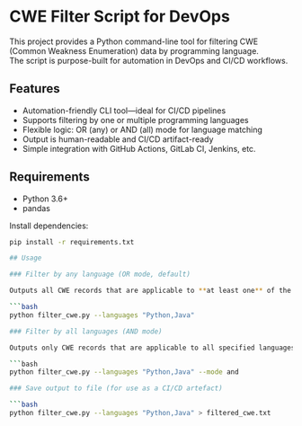 # CWE Filter Script for DevOps

This project provides a Python command-line tool for filtering CWE (Common Weakness Enumeration) data by programming language.  
The script is purpose-built for automation in DevOps and CI/CD workflows.

## Features

- Automation-friendly CLI tool—ideal for CI/CD pipelines
- Supports filtering by one or multiple programming languages
- Flexible logic: OR (any) or AND (all) mode for language matching
- Output is human-readable and CI/CD artifact-ready
- Simple integration with GitHub Actions, GitLab CI, Jenkins, etc.

## Requirements

- Python 3.6+
- pandas

Install dependencies:

```bash
pip install -r requirements.txt

## Usage

### Filter by any language (OR mode, default)

Outputs all CWE records that are applicable to **at least one** of the specified languages.

```bash
python filter_cwe.py --languages "Python,Java"

### Filter by all languages (AND mode)

Outputs only CWE records that are applicable to all specified languages.

```bash
python filter_cwe.py --languages "Python,Java" --mode and

### Save output to file (for use as a CI/CD artefact)

```bash
python filter_cwe.py --languages "Python,Java" > filtered_cwe.txt
